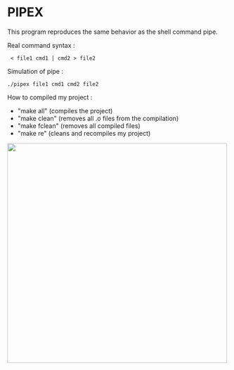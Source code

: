 
# PIPEX

This program reproduces the same behavior as the shell command pipe.

Real command syntax : 

``` < file1 cmd1 | cmd2 > file2```

Simulation of pipe : 

```./pipex file1 cmd1 cmd2 file2 ```

How to compiled my project :

- "make all" (compiles the project)
- "make clean" (removes all .o files from the compilation)
- "make fclean" (removes all compiled files)
- "make re" (cleans and recompiles my project)

<img src="https://github.com/LudovicDop/img/blob/main/logo-ecole-42-mulhouse.jpg" width="500" >
